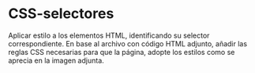 # CSS-selectores
Aplicar estilo a los elementos HTML, identificando su selector correspondiente.
En base al archivo con código HTML adjunto, añadir las reglas CSS necesarias para que la página, adopte los estilos como se aprecia en la imagen adjunta.
